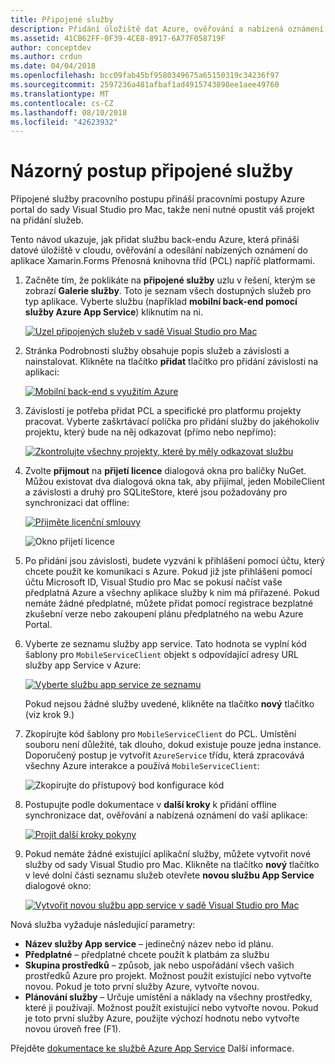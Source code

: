 ```yaml
---
title: Připojené služby
description: Přidání úložiště dat Azure, ověřování a nabízená oznámení do mobilní aplikace ze sady Visual Studio pro Mac
ms.assetid: 41CB62FF-0F39-4CE8-8917-6A77F058719F
author: conceptdev
ms.author: crdun
ms.date: 04/04/2018
ms.openlocfilehash: bcc09fab45bf9580349675a65150319c34236f97
ms.sourcegitcommit: 2597236a481afbaf1ad4915743898ee1aee49760
ms.translationtype: MT
ms.contentlocale: cs-CZ
ms.lasthandoff: 08/10/2018
ms.locfileid: "42623932"
---
```

# <a name="connected-services-walkthrough"></a>Názorný postup připojené služby

Připojené služby pracovního postupu přináší pracovními postupy Azure portal do sady Visual Studio pro Mac, takže není nutné opustit váš projekt na přidání služeb.

Tento návod ukazuje, jak přidat službu back-endu Azure, která přináší datové úložiště v cloudu, ověřování a odesílání nabízených oznámení do aplikace Xamarin.Forms Přenosná knihovna tříd (PCL) napříč platformami.


1.  Začněte tím, že poklikáte na **připojené služby** uzlu v řešení, kterým se zobrazí **Galerie služby**.
  Toto je seznam všech dostupných služeb pro typ aplikace. Vyberte službu (například **mobilní back-end pomocí služby Azure App Service**) kliknutím na ni.

    [![Uzel připojených služeb v sadě Visual Studio pro Mac](media/connected-services-image001-sml.png "uzel připojené služby v sadě Visual Studio pro Mac")](media/connected-services-image001.png#lightbox)

2. Stránka Podrobnosti služby obsahuje popis služeb a závislosti a nainstalovat.
  Klikněte na tlačítko **přidat** tlačítko pro přidání závislosti na aplikaci:

    [![Mobilní back-end s využitím Azure](media/connected-services-image002-sml.png "mobilní back-end s využitím Azure")](media/connected-services-image002.png#lightbox)

3. Závislostí je potřeba přidat PCL a specifické pro platformu projekty pracovat.
  Vyberte zaškrtávací políčka pro přidání služby do jakéhokoliv projektu, který bude na něj odkazovat (přímo nebo nepřímo):

    [![Zkontrolujte všechny projekty, které by měly odkazovat službu](media/connected-services-image003-sml.png "zkontrolovat všechny projekty, které by měly odkazovat služby")](media/connected-services-image003.png#lightbox)

4. Zvolte **přijmout** na **přijetí licence** dialogová okna pro balíčky NuGet.
  Můžou existovat dva dialogová okna tak, aby přijímal, jeden MobileClient a závislosti a druhý pro SQLiteStore, které jsou požadovány pro synchronizaci dat offline:

    [![Přijměte licenční smlouvy](media/connected-services-image004-sml.png "přijetí licenční smlouvy")](media/connected-services-image004.png#lightbox)

    ![Okno přijetí licence](media/connected-services-image005.png "okno přijetí licence")

5. Po přidání jsou závislosti, budete vyzváni k přihlášení pomocí účtu, který chcete použít ke komunikaci s Azure.
  Pokud již jste přihlášeni pomocí účtu Microsoft ID, Visual Studio pro Mac se pokusí načíst vaše předplatná Azure a všechny aplikace služby k nim má přiřazené. Pokud nemáte žádné předplatné, můžete přidat pomocí registrace bezplatné zkušební verze nebo zakoupení plánu předplatného na webu Azure Portal.

6. Vyberte ze seznamu služby app service. Tato hodnota se vyplní kód šablony pro `MobileServiceClient` objekt s odpovídající adresy URL služby app Service v Azure:

    [![Vyberte službu app service ze seznamu](media/connected-services-image006-sml.png "vyberte ze seznamu službu app service")](media/connected-services-image006.png#lightbox)

    Pokud nejsou žádné služby uvedené, klikněte na tlačítko **nový** tlačítko (viz krok 9.)

7. Zkopírujte kód šablony pro `MobileServiceClient` do PCL. Umístění souboru není důležité, tak dlouho, dokud existuje pouze jedna instance.
  Doporučený postup je vytvořit `AzureService` třídu, která zpracovává všechny Azure interakce a používá `MobileServiceClient`:

    ![Zkopírujte do přístupový bod konfigurace kód](media/connected-services-image007.png "zkopírujte config kód do aplikace")

8. Postupujte podle dokumentace v **další kroky** k přidání offline synchronizace dat, ověřování a nabízená oznámení do vaší aplikace:

    [![Projít další kroky pokyny](media/connected-services-image008-sml.png "projít pokyny pro další kroky")](media/connected-services-image008.png#lightbox)

9. Pokud nemáte žádné existující aplikační služby, můžete vytvořit nové služby od sady Visual Studio pro Mac.
  Klikněte na tlačítko **nový** tlačítko v levé dolní části seznamu služeb otevřete **novou službu App Service** dialogové okno:

    [![Vytvořit novou službu app service v sadě Visual Studio pro Mac](media/connected-services-image009-sml.png "vytvořit novou službu app service v sadě Visual Studio pro Mac")](media/connected-services-image009.png#lightbox)

Nová služba vyžaduje následující parametry:

-   **Název služby App service** – jedinečný název nebo id plánu.
-   **Předplatné** – předplatné chcete použít k platbám za službu
-   **Skupina prostředků** – způsob, jak nebo uspořádání všech vašich prostředků Azure pro projekt. Možnost použít existující nebo vytvořte novou. Pokud je toto první služby Azure, vytvořte novou.
-   **Plánování služby** – Určuje umístění a náklady na všechny prostředky, které ji používají. Možnost použít existující nebo vytvořte novou. Pokud je toto první služby Azure, použijte výchozí hodnotu nebo vytvořte novou úroveň free (F1).

Přejděte [dokumentace ke službě Azure App Service](https://azure.microsoft.com/documentation/learning-paths/appservice-mobileapps/) Další informace.
